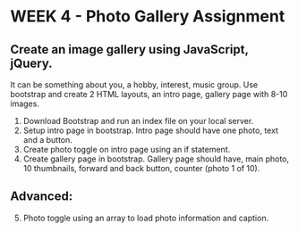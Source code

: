 # WEEK 4 - Photo Gallery Assignment

## Create an image gallery using JavaScript, jQuery. 

It can be something about you, a hobby, interest, music group. Use bootstrap and create 2 HTML layouts, an intro page, gallery page with 8-10 images.

1. Download Bootstrap and run an index file on your local server.
2. Setup intro page in bootstrap. Intro page should have one photo, text and a button.
3. Create photo toggle on intro page using an if statement.
4. Create gallery page in bootstrap.  Gallery page should have, main photo, 10 thumbnails, forward and back button, counter (photo 1 of 10).

## Advanced:

5. Photo toggle using an array to load photo information and caption.
